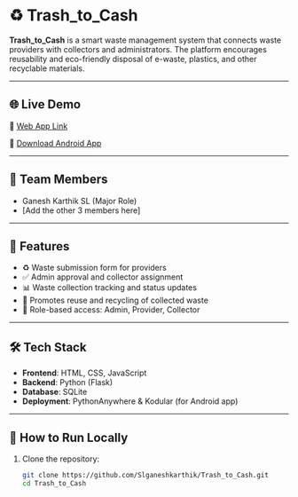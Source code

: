 # ♻️ Trash_to_Cash

**Trash_to_Cash** is a smart waste management system that connects waste providers with collectors and administrators. The platform encourages reusability and eco-friendly disposal of e-waste, plastics, and other recyclable materials.

---

## 🌐 Live Demo
🔗 [Web App Link](https://ganesh2005.pythonanywhere.com/)

📱 [Download Android App](https://drive.google.com/file/d/1y5_zMxN37M00doJvR43KdvbA1dPUpOYu/view?usp=drivesdk)

---

## 👥 Team Members
- Ganesh Karthik SL (Major Role)
- [Add the other 3 members here]

---

## 🚀 Features

- ♻️ Waste submission form for providers  
- ✅ Admin approval and collector assignment  
- 📊 Waste collection tracking and status updates  
- 🌱 Promotes reuse and recycling of collected waste  
- 🔐 Role-based access: Admin, Provider, Collector

---

## 🛠️ Tech Stack

- **Frontend**: HTML, CSS, JavaScript  
- **Backend**: Python (Flask)  
- **Database**: SQLite  
- **Deployment**: PythonAnywhere & Kodular (for Android app)

---

## 🔧 How to Run Locally

1. Clone the repository:
   ```bash
   git clone https://github.com/Slganeshkarthik/Trash_to_Cash.git
   cd Trash_to_Cash
